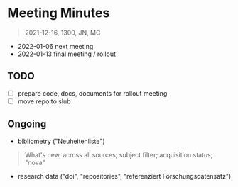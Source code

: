 # Meeting Minutes

> 2021-12-16, 1300, JN, MC

* 2022-01-06 next meeting
* 2022-01-13 final meeting / rollout

## TODO

* [ ] prepare code, docs, documents for rollout meeting
* [ ] move repo to slub

## Ongoing

* bibliometry ("Neuheitenliste")

> What's new, across all sources; subject filter; acquisition status; "nova"

* research data ("doi", "repositories", "referenziert Forschungsdatensatz")
